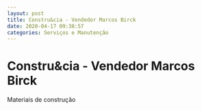```yaml
---
layout: post
title: Constru&cia - Vendedor Marcos Birck
date: 2020-04-17 09:38:57 
categories: Serviços e Manutenção
---
```


# Constru&cia - Vendedor Marcos Birck

Materiais de construção 
